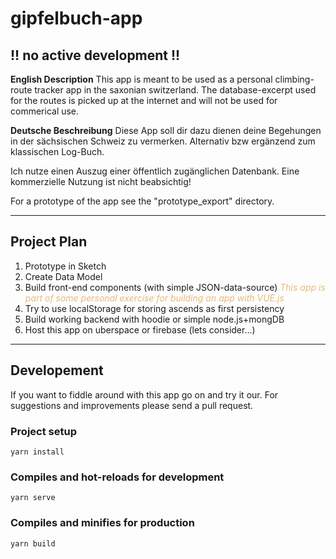 # gipfelbuch-app

## !! no active development !!

**English Description**
This app is meant to be used as a personal climbing-route tracker app in the saxonian switzerland.
The database-excerpt used for the routes is picked up at the internet and will not be used for commerical use.

**Deutsche Beschreibung**
Diese App soll dir dazu dienen deine Begehungen in der sächsischen Schweiz zu vermerken. Alternativ bzw ergänzend zum klassischen Log-Buch.

Ich nutze einen Auszug einer öffentlich zugänglichen Datenbank. Eine kommerzielle Nutzung ist nicht beabsichtig!

For a prototype of the app see the "prototype_export" directory.

---

## Project Plan

1. Prototype in Sketch
2. Create Data Model
3. Build front-end components (with simple JSON-data-source) _<em style="color:#E8B977">This app is part of some personal exercise for building an app with VUE.js</em>_
4. Try to use localStorage for storing ascends as first persistency
5. Build working backend with hoodie or simple node.js+mongDB
6. Host this app on uberspace or firebase (lets consider...)

---

## Developement

If you want to fiddle around with this app go on and try it our. For suggestions and improvements please send a pull request.

### Project setup

```
yarn install
```

### Compiles and hot-reloads for development

```
yarn serve
```

### Compiles and minifies for production

```
yarn build
```
